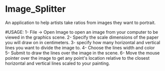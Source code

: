 # Image_Splitter
An application to help artists take ratios from images they want to portrait.

#USAGE:
1- File -> Open Image to open an image from your computer to be viewed in the graphics scene. 
2- Specify the scale dimensions of the paper you will draw on in centimeters. 
3- specify how many horizontal and vertical lines you want to divide the image to. 
4- Choose the lines width and color
5- Submit to draw the lines over the image in the scene. 
6- Move the mouse pointer over the image to get any point's location relative to the closest horizontal and vertical lines scaled to your painting. 
